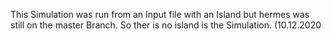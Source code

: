 This Simulation was run from an Input file with an Island but hermes was still on the master Branch. So ther is no island is the Simulation. (10.12.2020 